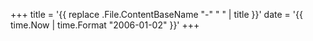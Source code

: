 +++
title = '{{ replace .File.ContentBaseName "-" " " | title }}'
date = '{{ time.Now | time.Format "2006-01-02" }}'
+++
